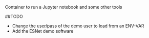 Container to run a Jupyter notebook and some other tools

##TODO

- Change the user/pass of the demo user to load from an ENV-VAR
- Add the ESNet demo software
